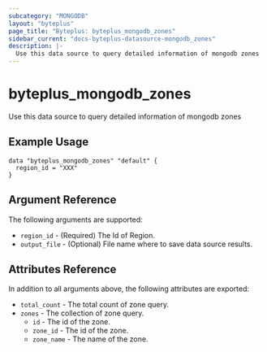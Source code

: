 ```yaml
---
subcategory: "MONGODB"
layout: "byteplus"
page_title: "Byteplus: byteplus_mongodb_zones"
sidebar_current: "docs-byteplus-datasource-mongodb_zones"
description: |-
  Use this data source to query detailed information of mongodb zones
---
```

# byteplus_mongodb_zones
Use this data source to query detailed information of mongodb zones
## Example Usage
```hcl
data "byteplus_mongodb_zones" "default" {
  region_id = "XXX"
}
```
## Argument Reference
The following arguments are supported:
* `region_id` - (Required) The Id of Region.
* `output_file` - (Optional) File name where to save data source results.

## Attributes Reference
In addition to all arguments above, the following attributes are exported:
* `total_count` - The total count of zone query.
* `zones` - The collection of zone query.
    * `id` - The id of the zone.
    * `zone_id` - The id of the zone.
    * `zone_name` - The name of the zone.


